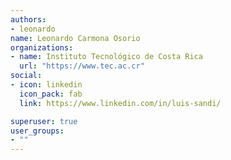 ```yaml
---
authors:
- leonardo
name: Leonardo Carmona Osorio
organizations:
- name: Instituto Tecnológico de Costa Rica
  url: "https://www.tec.ac.cr"
social:
- icon: linkedin
  icon_pack: fab
  link: https://www.linkedin.com/in/luis-sandi/

superuser: true
user_groups:
- ""
---
```


